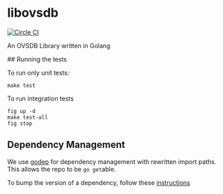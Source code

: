 libovsdb
========

[![Circle CI](https://circleci.com/gh/socketplane/libovsdb.png?style=badge&circle-token=17838d6362be941ed8478bf9d10de5307d4b917d)](https://circleci.com/gh/socketplane/libovsdb)

An OVSDB Library written in Golang

## Running the tests

To run only unit tests:

    make test

To run integration tests

    fig up -d
    make test-all
    fig stop

## Dependency Management

We use [godep](https://github.com/tools/godep) for dependency management with rewritten import paths.
This allows the repo to be `go get`able.

To bump the version of a dependency, follow these [instructions](https://github.com/tools/godep#update-a-dependency)
